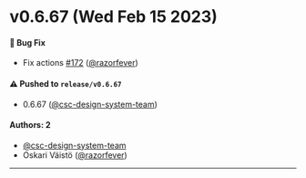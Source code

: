 # v0.6.67 (Wed Feb 15 2023)

#### 🐛 Bug Fix

- Fix actions [#172](https://github.com/CSCfi/csc-ui/pull/172) ([@razorfever](https://github.com/razorfever))

#### ⚠️ Pushed to `release/v0.6.67`

- 0.6.67 ([@csc-design-system-team](https://github.com/csc-design-system-team))

#### Authors: 2

- [@csc-design-system-team](https://github.com/csc-design-system-team)
- Oskari Väistö ([@razorfever](https://github.com/razorfever))

---

